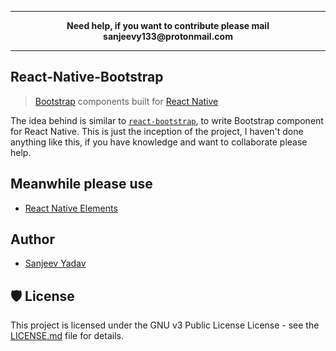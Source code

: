 <hr>
<p align="center">
  <b>Need help, if you want to contribute please mail sanjeevy133@protonmail.com</b>
</p>
<hr>

## React-Native-Bootstrap

> [Bootstrap](https://getbootstrap.com/) components built for [React Native](https://reactnative.dev/)

The idea behind is similar to [`react-bootstrap`](https://github.com/react-bootstrap/react-bootstrap), to write Bootstrap component for React Native. This is just the inception of the project, I haven't done anything like this, if you have knowledge and want to collaborate please help.

## Meanwhile please use

- [React Native Elements](https://github.com/react-native-elements/react-native-elements)

## Author

- [Sanjeev Yadav](https://twitter.com/alexakasanjeev)

## 🛡 License

This project is licensed under the GNU v3 Public License License - see the [LICENSE.md](LICENSE.md) file for details.
